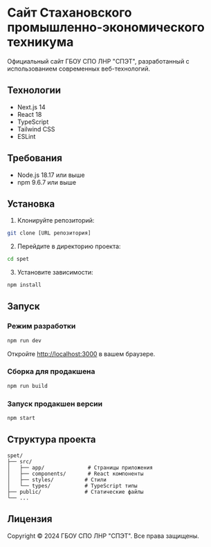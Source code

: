 # Сайт Стахановского промышленно-экономического техникума

Официальный сайт ГБОУ СПО ЛНР "СПЭТ", разработанный с использованием современных веб-технологий.

## Технологии

- Next.js 14
- React 18
- TypeScript
- Tailwind CSS
- ESLint

## Требования

- Node.js 18.17 или выше
- npm 9.6.7 или выше

## Установка

1. Клонируйте репозиторий:
```bash
git clone [URL репозитория]
```

2. Перейдите в директорию проекта:
```bash
cd spet
```

3. Установите зависимости:
```bash
npm install
```

## Запуск

### Режим разработки

```bash
npm run dev
```

Откройте [http://localhost:3000](http://localhost:3000) в вашем браузере.

### Сборка для продакшена

```bash
npm run build
```

### Запуск продакшен версии

```bash
npm start
```

## Структура проекта

```
spet/
├── src/
│   ├── app/              # Страницы приложения
│   ├── components/       # React компоненты
│   ├── styles/          # Стили
│   └── types/           # TypeScript типы
├── public/              # Статические файлы
└── ...
```

## Лицензия

Copyright © 2024 ГБОУ СПО ЛНР "СПЭТ". Все права защищены.
